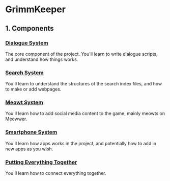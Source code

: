 # GrimmKeeper
## 1. Components
### [Dialogue System](readme_dialogue_system.md)
The core component of the project. You'll learn to write dialogue scripts, and understand how things works.

### [Search System](readme_dialogue_system.md)
You'll learn to understand the structures of the search index files, and how to make or add webpages.

### [Meowt System](readme_dialogue_system.md)
You'll learn how to add social media content to the game, mainly meowts on Meowwer.

### [Smartphone System](readme_dialogue_system.md)
You'll learn how apps works in the project, and potentially how to add in new apps as you wish.

### [Putting Everything Together](readme_dialogue_system.md)
You'll learn how to connect everything together.